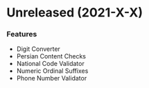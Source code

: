 # Unreleased (2021-X-X)
### Features
* Digit Converter
* Persian Content Checks
* National Code Validator
* Numeric Ordinal Suffixes
* Phone Number Validator
